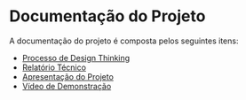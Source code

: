 # Documentação do Projeto

A documentação do projeto é composta pelos seguintes itens: 
 - [Processo de Design Thinking](concepcao/Design%20Thinking.pdf)
 - [Relatório Técnico](relatorio/Relatorio%20Tecnico%20-%20TEMPLATE.md)
 - [Apresentação do Projeto](apresentacao/apresentacao%20-%20TEMPLATE.pptx)
 - [Vídeo de Demonstração](https://youtube.com)

